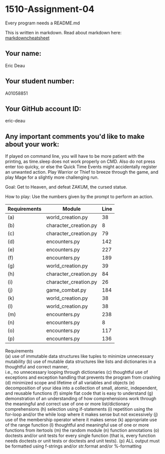 # 1510-Assignment-04

Every program needs a README.md

This is written in markdown. Read about markdown here: [markdowncheatsheet](https://www.markdownguide.org/cheat-sheet/)

## Your name:
Eric Deau

## Your student number:
A01058851
## Your GitHub account ID:
eric-deau
## Any important comments you'd like to make about your work:
If played on command line, you will have to be more patient with
the printing, as time.sleep does not work properly on CMD. Also do not
press enter too quicky, or else the Quick Time Events might accidentally
register an unwanted action. Play Warrior or Thief to breeze through the
game, and play Mage for a slightly more challenging run. 

Goal: Get to Heaven, and defeat ZAKUM, the cursed statue.

How to play: Use the numbers given by the prompt to perform an action.

| Requirements | Module                | Line |
|--------------|-----------------------|------|
 | (a)          | world_creation.py     | 38   |
 | (b)          | character_creation.py | 8    |
 | (c)          | character_creation.py | 79   |
 | (d)          | encounters.py         | 142  |
 | (e)          | encounters.py         | 227  |
 | (f)          | encounters.py         | 189  |
 | (g)          | world_creation.py     | 39   |
 | (h)          | character_creation.py | 84   |
 | (i)          | character_creation.py | 26   |
 | (j)          | game_combat.py        | 184  |
 | (k)          | world_creation.py     | 38   |
 | (l)          | world_creation.py     | 38   |
 | (m)          | encounters.py         | 238  |
| (n)          | encounters.py         | 8    |
| (o)          | encounters.py         | 117  |
| (p)          | encounters.py         | 136  |

Requirements                                                                                                
(a) use of immutable data structures like tuples to minimize unnecessary mutability 
(b) use of mutable data structures like lists and dictionaries in a thoughtful and correct manner,           
i.e., no unnecessary looping through dictionaries
(c) thoughtful use of exceptions and exception handling that prevents the program from crashing
(d) minimized scope and lifetime of all variables and objects
(e) decomposition of your idea into a collection of small, atomic, independent, and reusable functions
(f) simple flat code that is easy to understand
(g) demonstration of an understanding of how comprehensions work through the meaningful and
correct use of one or more list/dictionary comprehensions
(h) selection using if-statements
(i) repetition using the for-loop and/or the while loop where it makes sense but not excessively
(j) use of the membership operator where it makes sense
(k) appropriate use of the range function
(l) thoughtful and meaningful use of one or more functions from itertools
(m) the random module
(n) function annotations
(o) doctests and/or unit tests for every single function (that is, every function needs doctests or
unit tests or doctests and unit tests).
(p) ALL output must be formatted using f-strings and/or str.format and/or %-formatting

